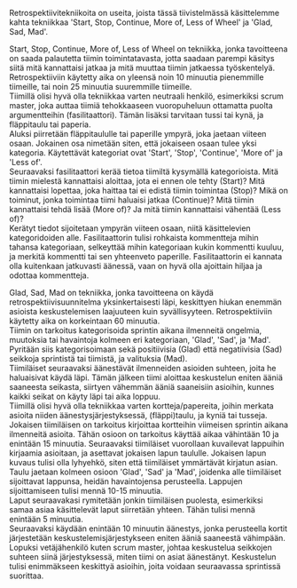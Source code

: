 Retrospektiivitekniikoita on useita, joista tässä tiivistelmässä käsittelemme kahta tekniikkaa 'Start, Stop, Continue, More of, Less of Wheel' ja 'Glad, Sad, Mad'.

Start, Stop, Continue, More of, Less of Wheel on tekniikka, jonka tavoitteena on saada palautetta tiimin toimintatavasta, jotta saadaan parempi käsitys siitä mitä kannattaisi jatkaa ja mitä muuttaa tiimin jatkaessa työskentelyä.  Retrospektiiviin käytetty aika on yleensä noin 10 minuutia pienemmille tiimeille, tai noin 25 minuutia suuremmille tiimeille.  
Tiimillä olisi hyvä olla tekniikkaa varten neutraali henkilö, esimerkiksi scrum master, joka auttaa tiimiä tehokkaaseen vuoropuheluun ottamatta puolta argumentteihin (fasilitaattori).  Tämän lisäksi tarvitaan tussi tai kynä, ja fläppitaulu tai paperia.  
Aluksi piirretään fläppitaululle tai paperille ympyrä, joka jaetaan viiteen osaan.  Jokainen osa nimetään siten, että jokaiseen osaan tulee yksi kategoria.  Käytettävät kategoriat ovat 'Start', 'Stop', 'Continue', 'More of' ja 'Less of'.  
Seuraavaksi fasilitaattori kerää tietoa tiimiltä kysymällä kategorioista.  Mitä tiimin mielestä kannattaisi aloittaa, jota ei ennen ole tehty (Start)?  Mitä kannattaisi lopettaa, joka haittaa tai ei edistä tiimin toimintaa (Stop)?  Mikä on toiminut, jonka toimintaa tiimi haluaisi jatkaa (Continue)?  Mitä tiimin kannattaisi tehdä lisää (More of)?  Ja mitä tiimin kannattaisi vähentää (Less of)?  
Kerätyt tiedot sijoitetaan ympyrän viiteen osaan, niitä käsittelevien kategoridoiden alle.  Fasilitaattorin tulisi rohkaista kommentteja mihin tahansa kategoriaan, selkeyttää mihin kategoriaan kukin kommentti kuuluu, ja merkitä kommentti tai sen yhteenveto paperille.  Fasilitaattorin ei kannata olla kuitenkaan jatkuvasti äänessä, vaan on hyvä olla ajoittain hiljaa ja odottaa kommentteja.

Glad, Sad, Mad on tekniikka, jonka tavoitteena on käydä retrospektiivisuunnitelma yksinkertaisesti läpi, keskittyen hiukan enemmän asioista keskustelemisen laajuuteen kuin syvällisyyteen.  Retrospektiiviin käytetty aika on korkeintaan 60 minuutia.  
Tiimin on tarkoitus kategorisoida sprintin aikana ilmenneitä ongelmia, muutoksia tai havaintoja kolmeen eri kategoriaan, 'Glad', 'Sad', ja 'Mad'.  Pyritään siis kategorisoimaan sekä positiivisia (Glad) että negatiivisia (Sad) seikkoja sprintistä tai tiimistä, ja valituksia (Mad).  
Tiimiläiset seuraavaksi äänestävät ilmenneiden asioiden suhteen, joita he haluaisivat käydä läpi.  Tämän jälkeen tiimi aloittaa keskustelun eniten ääniä saaneesta seikasta, siirtyen vähemmän ääniä saaneisiin asioihin, kunnes kaikki seikat on käyty läpi tai aika loppuu.  
Tiimillä olisi hyvä olla tekniikkaa varten kortteja/papereita, joihin merkata asioita niiden äänestysjärjestyksessä, (fläppi)taulu, ja kyniä tai tusseja.
Jokaisen tiimiläisen on tarkoitus kirjoittaa kortteihin viimeisen sprintin aikana ilmenneitä asioita.  Tähän osioon on tarkoitus käyttää aikaa vähintään 10 ja enintään 15 minuutia.  Seuraavaksi tiimiläiset vuorollaan kuvailevat lappuihin kirjaamia asioitaan, ja asettavat jokaisen lapun taululle.  Jokaisen lapun kuvaus tulisi olla lyhyehkö, siten että tiimiläiset ymmärtävät kirjatun asian.  
Taulu jaetaan kolmeen osioon 'Glad', 'Sad' ja 'Mad', joidenka alle tiimiläiset sijoittavat lappunsa, heidän havaintojensa perusteella.  Lappujen sijoittamiseen tulisi mennä 10-15 minuutia.  
Laput seuraavakasi rymitetään jonkin tiimiläisen puolesta, esimerkiksi samaa asiaa käsittelevät laput siirretään yhteen.  Tähän tulisi mennä enintään 5 minuutia.  
Seuraavaksi käydään enintään 10 minuutin äänestys, jonka perusteella kortit järjestetään keskustelemisjärjestykseen eniten ääniä saaneestä vähimpään.
Lopuksi vetäjähenkilö kuten scrum master, johtaa keskustelua seikkojen suhteen siinä järjestyksessä, miten tiimi on asiat äänestänyt.  Keskustelun tulisi enimmäkseen keskittyä asioihin, joita voidaan seuraavassa sprintissä suorittaa.
 
